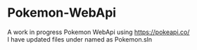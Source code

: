 # Pokemon-WebApi
A work in progress Pokemon WebApi using https://pokeapi.co/<br>I have updated files under named as Pokemon.sln
